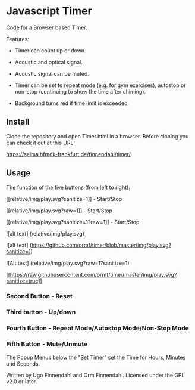 # Javascript Timer

Code for a Browser based Timer.

Features:

- Timer can count up or down.

- Acoustic and optical signal.

- Acoustic signal can be muted.

- Timer can be set to repeat mode (e.g. for gym exercises), autostop
  or non-stop (continuing to show the time after chiming).

- Background turns red if time limit is exceeded.

## Install

Clone the repository and open Timer.html in a browser. Before cloning
you can check it out at this URL:

https://selma.hfmdk-frankfurt.de/finnendahl/timer/

## Usage

The function of the five buttons (from left to right):

[[relative/img/play.svg?sanitize=1]] - Start/Stop

[[relative/img/play.svg?raw=1]] - Start/Stop

[[relative/img/play.svg?sanitize=1?raw=1]] - Start/Stop

![alt text] (relative/img/play.svg)

![alt text] (https://github.com/ormf/timer/blob/master/img/play.svg?sanitize=1)

![Alt text] (relative/img/play.svg?raw=1?sanitize=1)

[[https://raw.githubusercontent.com/ormf/timer/master/img/play.svg?sanitize=true]]


### Second Button - Reset

### Third button - Up/down

### Fourth Button - Repeat Mode/Autostop Mode/Non-Stop Mode

### Fifth Button - Mute/Unmute

The Popup Menus below the "Set Timer" set the Time for Hours, Minutes
and Seconds.

Written by Ugo Finnendahl and Orm Finnendahl. Licensed under the GPL
v2.0 or later.